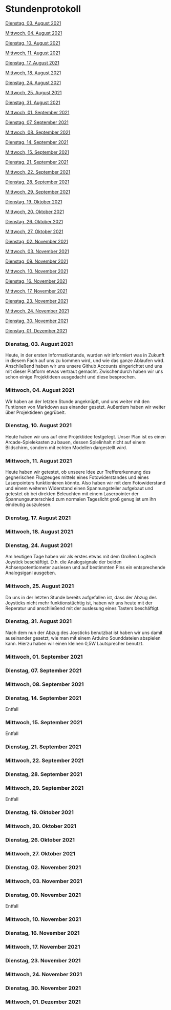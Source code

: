 # Stundenprotokoll

[Dienstag, 03. August 2021](#1)

[Mittwoch, 04. August 2021](#2)

[Dienstag, 10. August 2021](#3)

[Mittwoch, 11. August 2021](#4)

[Dienstag, 17. August 2021](#5)

[Mittwoch, 18. August 2021](#6)

[Dienstag, 24. August 2021](#7)

[Mittwoch, 25. August 2021](#8)

[Dienstag, 31. August 2021](#9)

[Mittwoch, 01. September 2021](#10)

[Dienstag, 07. September 2021](#11)

[Mittwoch, 08. September 2021](#12)

[Dienstag, 14. September 2021](#13)

[Mittwoch, 15. September 2021](#14)

[Dienstag, 21. September 2021](#15)

[Mittwoch, 22. September 2021](#16)

[Dienstag, 28. September 2021](#17)

[Mittwoch, 29. September 2021](#18)

[Dienstag, 19. Oktober 2021](#19)

[Mittwoch, 20. Oktober 2021](#20)

[Dienstag, 26. Oktober 2021](#21)

[Mittwoch, 27. Oktober 2021](#22)

[Dienstag, 02. November 2021](#23)

[Mittwoch, 03. November 2021](#24)

[Dienstag, 09. November 2021](#25)

[Mittwoch, 10. November 2021](#26)

[Dienstag, 16. November 2021](#27)

[Mittwoch, 17. November 2021](#28)

[Dienstag, 23. November 2021](#29)

[Mittwoch, 24. November 2021](#30)

[Dienstag, 30. November 2021](#31)

[Dienstag, 01. Dezember 2021](#32)


### <a name="1"></a>Dienstag, 03. August 2021
Heute, in der ersten Informatikstunde, wurden wir informiert was in Zukunft in diesem Fach auf uns zu kommen wird, und wie das ganze Ablaufen wird.
Anschließend haben wir uns unsere Github Accounts eingerichtet und uns mit dieser Platform etwas vertraut gemacht. Zwischendurch haben wir uns schon einige Projektideen ausgedacht und diese besprochen.

### <a name="2"></a>Mittwoch, 04. August 2021
Wir haben an der letzten Stunde angeknüpft, und uns weiter mit den Funtionen von Markdown aus einander gesetzt. Außerdem haben wir weiter über Projektideen gegrübelt.

### <a name="3"></a>Dienstag, 10. August 2021
Heute haben wir uns auf eine Projektidee festgelegt. Unser Plan ist es einen Arcade-Spielekasten zu bauen, dessen Spielinhalt nicht auf einem Bildschirm, sondern mit echten Modellen dargestellt wird. 


### <a name="4"></a>Mittwoch, 11. August 2021
Heute haben wir getestet, ob unseere Idee zur Treffererkennung des gegnerischen Flugzeuges mittels eines Fotowiderstandes und eines Laserpointers funktionieren könnte. Also haben wir mit dem Fotowiderstand und einem weiteren Widerstand einen Spannungsteiler aufgebaut und getestet ob bei direkten Beleuchten mit einem Laserpointer der Spannungsunterschied zum normalen Tageslicht groß genug ist um ihn eindeutig auszulesen.


### <a name="5"></a>Dienstag, 17. August 2021


### <a name="6"></a>Mittwoch, 18. August 2021


### <a name="7"></a>Dienstag, 24. August 2021
Am heutigen Tage haben wir als erstes etwas mit dem Großen Logitech Joystick beschäftigt. D.h. die Analogsignale der beiden Achsenpotentiometer auslesen und auf bestimmten Pins ein entsprechende Analogsiganl ausgeben.


### <a name="8"></a>Mittwoch, 25. August 2021
Da uns in der letzten Stunde bereits aufgefallen ist, dass der Abzug des Joysticks nicht mehr funktionstüchtig ist, haben wir uns heute mit der Reperatur und anschließend mit der auslesung eines Tasters beschäftigt.


### <a name="9"></a>Dienstag, 31. August 2021
Nach dem nun der Abzug des Joysticks benutzbat ist haben wir uns damit auseinander gesetzt, wie man mit einem Arduino Sounddateien abspielen kann. Hierzu haben wir einen kleinen 0,5W Lautsprecher benutzt.


### <a name="10"></a>Mittwoch, 01. September 2021


### <a name="11"></a>Dienstag, 07. September 2021
  
### <a name="12"></a>Mittwoch, 08. September 2021
  
  
### <a name="13"></a>Dienstag, 14. September 2021
  Entfall
### <a name="14"></a>Mittwoch, 15. September 2021
  Entfall
  
### <a name="15"></a>Dienstag, 21. September 2021
 
### <a name="16"></a>Mittwoch, 22. September 2021 
  
### <a name="17"></a>Dienstag, 28. September 2021
   
### <a name="18"></a>Mittwoch, 29. September 2021
  Entfall
  
### <a name="19"></a>Dienstag, 19. Oktober 2021
  
### <a name="20"></a>Mittwoch, 20. Oktober 2021
  
### <a name="21"></a>Dienstag, 26. Oktober 2021
  
### <a name="22"></a>Mittwoch, 27. Oktober 2021
  
### <a name="23"></a>Dienstag, 02. November 2021
  
### <a name="24"></a>Mittwoch, 03. November 2021
  
### <a name="25"></a>Dienstag, 09. November 2021
  Entfall
  
### <a name="26"></a>Mittwoch, 10. November 2021
  
### <a name="27"></a>Dienstag, 16. November 2021
  
### <a name="28"></a>Mittwoch, 17. November 2021
  
### <a name="29"></a>Dienstag, 23. November 2021
  
### <a name="30"></a>Mittwoch, 24. November 2021
  
### <a name="31"></a>Dienstag, 30. November 2021
  
### <a name="32"></a>Mittwoch, 01. Dezember 2021
  

